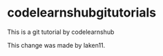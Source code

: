 # codelearnshubgitutorials

This is  a git tutorial by codelearnshub

This change was made by laken11.
